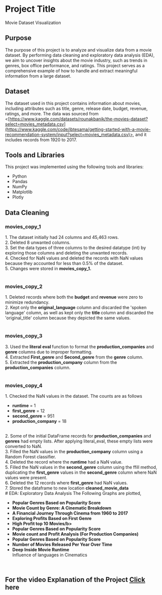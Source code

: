 # Project Title
Movie Dataset Visualization
## Purpose
The purpose of this project is to analyze and visualize data from a movie dataset. By performing data cleaning and exploratory data analysis (EDA), we aim to uncover insights about the movie industry, such as trends in genres, box office performance, and ratings. This project serves as a comprehensive example of how to handle and extract meaningful information from a large dataset.
## Dataset
The dataset used in this project contains information about movies, including attributes such as title, genre, release date, budget, revenue, ratings, and more. The data was sourced from <[https://www.kaggle.com/datasets/rounakbanik/the-movies-dataset?select=movies_metadata.csv](https://www.kaggle.com/code/ibtesama/getting-started-with-a-movie-recommendation-system/input?select=movies_metadata.csv)>, and it includes records from 1920 to 2017.
## Tools and Libraries
This project was implemented using the following tools and libraries:
- Python
- Pandas
- NumPy
- Matplotlib
- Plotly
## Data Cleaning
<h3>movies_copy_1</h3>
1. The dataset initially had 24 columns and 45,463 rows. <br/>
2. Deleted 8 unwanted columns. <br/>
3. Set the data types of three columns to the desired datatype (int) by exploring those columns and deleting the unwanted records.<br/>
4. Checked for NaN values and deleted the records with NaN values because they accounted for less than 0.5% of the dataset. <br/>
5. Changes were stored in <b>movies_copy_1.</b> <br/>
<br/>
<h3>movies_copy_2</h3>
1. Deleted records where both the <b>budget</b> and <b>revenue</b> were zero to minimize redundancy. <br/>
2. Kept only the <b>original_language</b> column and discarded the 'spoken language' column, as well as kept only the <b>title </b>column and discarded the 'original_title' column because they depicted the same values. <br/>
<br/>
<h3>movies_copy_3</h3>
3. Used the <b>literal eval </b> function to format the <b>production_companies</b> and <b>genre</b> columns due to improper formatting.<br/>
4. Extracted <b>First_genre</b> and <b>Second_genre</b> from the <b>genre</b> column. <br/>
5. Extracted the <b>production_company</b> column from the <b>production_companies</b> column.<br/>
<br/>
<h3>movies_copy_4</h3>
1. Checked the NaN values in the dataset. The counts are as follows <br/>
<ul>
<li><b>runtime</b> = 1</li>
<li> <b>first_genre</b> = 12</li>
<li> <b>second_genre</b> = 951 </li>
<li> <b>production_company</b> = 18 </li> </ul> <br/>
2. Some of the initial DataFrame records for <b>production_companies</b> and <b>genres</b> had empty lists. After applying literal_eval, these empty lists were converted to NaN. <br/>
3. Filled the NaN values in the <b>production_company</b> column using a Random Forest classifier. <br/>
4. Deleted the record where the <b>runtime</b> had a NaN value. <br/>
5. Filled the NaN values in the <b>second_genre</b> column using the ffill method, duplicating the <b>first_genre</b> values in the <b>second_genre</b> column where NaN values were present. <br/>
6. Deleted the 12 records where <b>first_genre</b> had NaN values. <br/>
7. Stored the dataframe to new location <b>cleaned_movie_data</b>
<br/>
# EDA: Exploratory Data Analysis
The Following Graphs are plotted,
<ul>
<li><b>Popular Genres Based on Popularity Score</b></li>
<li> <b>Movie Count by Genre: A Cinematic Breakdown</b> </li>
<li> <b>A Financial Journey Through Cinema from 1960 to 2017</b> </li>
<li> <b>Exploring Profits Based on First Genre</b> </li> 
<li><b>High Profit top 10 Movies/b></li>
<li><b>Popular Genres Based on Popularity Score</b></li>
<li><b>Movie count and Profit Analysis (For Production Companies)</b></li>
<li><b>Popular Genres Based on Popularity Score</b></li>
<li><b>Number of Movies Released Per Year Over Time</b></li>
<li><b>Deep Inside Movie Runtime</b></li>
</b></li>Influence of languages in Cinematics</b></li>
</ul> <br/>
<p>
  <h2> For the video Explanation of the Project <a href = 'https://drive.google.com/file/d/1PlYlgopGn3CSJcziYn-Jc9mnVFHHALYI/view?usp=sharing'>Click</a> here </h2>
</p>
